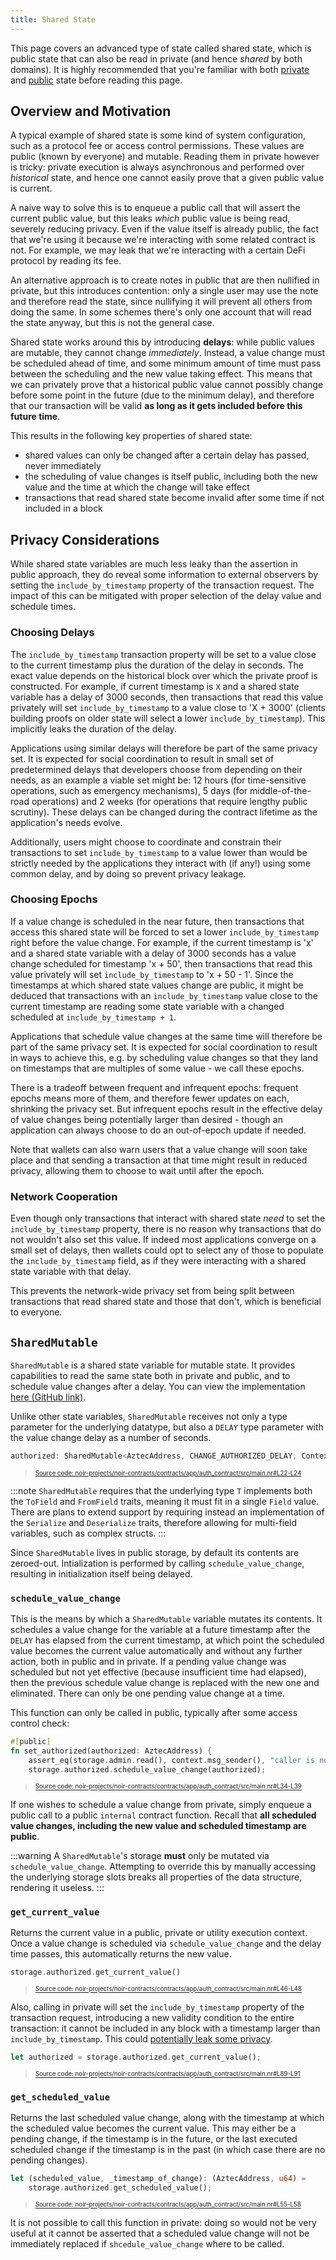 ```yaml
---
title: Shared State
---
```


This page covers an advanced type of state called shared state, which is public state that can also be read in private (and hence _shared_ by both domains). It is highly recommended that you're familiar with both [private](./private_state.md) and [public](./public_state.md) state before reading this page.

## Overview and Motivation

A typical example of shared state is some kind of system configuration, such as a protocol fee or access control permissions. These values are public (known by everyone) and mutable. Reading them in private however is tricky: private execution is always asynchronous and performed over _historical_ state, and hence one cannot easily prove that a given public value is current.

A naive way to solve this is to enqueue a public call that will assert the current public value, but this leaks _which_ public value is being read, severely reducing privacy. Even if the value itself is already public, the fact that we're using it because we're interacting with some related contract is not. For example, we may leak that we're interacting with a certain DeFi protocol by reading its fee.

An alternative approach is to create notes in public that are then nullified in private, but this introduces contention: only a single user may use the note and therefore read the state, since nullifying it will prevent all others from doing the same. In some schemes there's only one account that will read the state anyway, but this is not the general case.

Shared state works around this by introducing **delays**: while public values are mutable, they cannot change _immediately_. Instead, a value change must be scheduled ahead of time, and some minimum amount of time must pass between the scheduling and the new value taking effect. This means that we can privately prove that a historical public value cannot possibly change before some point in the future (due to the minimum delay), and therefore that our transaction will be valid **as long as it gets included before this future time**.

This results in the following key properties of shared state:

- shared values can only be changed after a certain delay has passed, never immediately
- the scheduling of value changes is itself public, including both the new value and the time at which the change will take effect
- transactions that read shared state become invalid after some time if not included in a block

## Privacy Considerations

While shared state variables are much less leaky than the assertion in public approach, they do reveal some information to external observers by setting the `include_by_timestamp` property of the transaction request. The impact of this can be mitigated with proper selection of the delay value and schedule times.

### Choosing Delays

The `include_by_timestamp` transaction property will be set to a value close to the current timestamp plus the duration of the delay in seconds. The exact value depends on the historical block over which the private proof is constructed. For example, if current timestamp is `X` and a shared state variable has a delay of 3000 seconds, then transactions that read this value privately will set `include_by_timestamp` to a value close to 'X  + 3000' (clients building proofs on older state will select a lower `include_by_timestamp`). This implicitly leaks the duration of the delay.

Applications using similar delays will therefore be part of the same privacy set. It is expected for social coordination to result in small set of predetermined delays that developers choose from depending on their needs, as an example a viable set might be: 12 hours (for time-sensitive operations, such as emergency mechanisms), 5 days (for middle-of-the-road operations) and 2 weeks (for operations that require lengthy public scrutiny). These delays can be changed during the contract lifetime as the application's needs evolve.

Additionally, users might choose to coordinate and constrain their transactions to set `include_by_timestamp` to a value lower than would be strictly needed by the applications they interact with (if any!) using some common delay, and by doing so prevent privacy leakage.

### Choosing Epochs

If a value change is scheduled in the near future, then transactions that access this shared state will be forced to set a lower `include_by_timestamp` right before the value change. For example, if the current timestamp is 'x' and a shared state variable with a delay of 3000 seconds has a value change scheduled for timestamp 'x + 50', then transactions that read this value privately will set `include_by_timestamp` to 'x + 50 - 1'. Since the timestamps at which shared state values change are public, it might be deduced that transactions with an `include_by_timestamp` value close to the current timestamp are reading some state variable with a changed scheduled at `include_by_timestamp + 1`.

Applications that schedule value changes at the same time will therefore be part of the same privacy set. It is expected for social coordination to result in ways to achieve this, e.g. by scheduling value changes so that they land on timestamps that are multiples of some value - we call these epochs.

There is a tradeoff between frequent and infrequent epochs: frequent epochs means more of them, and therefore fewer updates on each, shrinking the privacy set. But infrequent epochs result in the effective delay of value changes being potentially larger than desired - though an application can always choose to do an out-of-epoch update if needed.

Note that wallets can also warn users that a value change will soon take place and that sending a transaction at that time might result in reduced privacy, allowing them to choose to wait until after the epoch.

### Network Cooperation

Even though only transactions that interact with shared state _need_ to set the `include_by_timestamp` property, there is no reason why transactions that do not wouldn't also set this value. If indeed most applications converge on a small set of delays, then wallets could opt to select any of those to populate the `include_by_timestamp` field, as if they were interacting with a shared state variable with that delay.

This prevents the network-wide privacy set from being split between transactions that read shared state and those that don't, which is beneficial to everyone.

## `SharedMutable`

`SharedMutable` is a shared state variable for mutable state. It provides capabilities to read the same state both in private and public, and to schedule value changes after a delay. You can view the implementation [here (GitHub link)](https://github.com/AztecProtocol/aztec-packages/blob/v1.2.1/noir-projects/aztec-nr/aztec/src/state_vars/shared_mutable/shared_mutable.nr).

Unlike other state variables, `SharedMutable` receives not only a type parameter for the underlying datatype, but also a `DELAY` type parameter with the value change delay as a number of seconds.

```rust title="shared_mutable_storage" showLineNumbers 
authorized: SharedMutable<AztecAddress, CHANGE_AUTHORIZED_DELAY, Context>,
```
> <sup><sub><a href="https://github.com/AztecProtocol/aztec-packages/blob/v1.2.1/noir-projects/noir-contracts/contracts/app/auth_contract/src/main.nr#L22-L24" target="_blank" rel="noopener noreferrer">Source code: noir-projects/noir-contracts/contracts/app/auth_contract/src/main.nr#L22-L24</a></sub></sup>


:::note
`SharedMutable` requires that the underlying type `T` implements both the `ToField` and `FromField` traits, meaning it must fit in a single `Field` value. There are plans to extend support by requiring instead an implementation of the `Serialize` and `Deserialize` traits, therefore allowing for multi-field variables, such as complex structs.
:::

Since `SharedMutable` lives in public storage, by default its contents are zeroed-out. Intialization is performed by calling `schedule_value_change`, resulting in initialization itself being delayed.

### `schedule_value_change`

This is the means by which a `SharedMutable` variable mutates its contents. It schedules a value change for the variable at a future timestamp after the `DELAY` has elapsed from the current timestamp, at which point the scheduled value becomes the current value automatically and without any further action, both in public and in private. If a pending value change was scheduled but not yet effective (because insufficient time had elapsed), then the previous schedule value change is replaced with the new one and eliminated. There can only be one pending value change at a time.

This function can only be called in public, typically after some access control check:

```rust title="shared_mutable_schedule" showLineNumbers 
#[public]
fn set_authorized(authorized: AztecAddress) {
    assert_eq(storage.admin.read(), context.msg_sender(), "caller is not admin");
    storage.authorized.schedule_value_change(authorized);
```
> <sup><sub><a href="https://github.com/AztecProtocol/aztec-packages/blob/v1.2.1/noir-projects/noir-contracts/contracts/app/auth_contract/src/main.nr#L34-L39" target="_blank" rel="noopener noreferrer">Source code: noir-projects/noir-contracts/contracts/app/auth_contract/src/main.nr#L34-L39</a></sub></sup>


If one wishes to schedule a value change from private, simply enqueue a public call to a public `internal` contract function. Recall that **all scheduled value changes, including the new value and scheduled timestamp are public**.

:::warning
A `SharedMutable`'s storage **must** only be mutated via `schedule_value_change`. Attempting to override this by manually accessing the underlying storage slots breaks all properties of the data structure, rendering it useless.
:::

### `get_current_value`

Returns the current value in a public, private or utility execution context. Once a value change is scheduled via `schedule_value_change` and the delay time passes, this automatically returns the new value.

```rust title="shared_mutable_get_current_public" showLineNumbers 
storage.authorized.get_current_value()
```
> <sup><sub><a href="https://github.com/AztecProtocol/aztec-packages/blob/v1.2.1/noir-projects/noir-contracts/contracts/app/auth_contract/src/main.nr#L46-L48" target="_blank" rel="noopener noreferrer">Source code: noir-projects/noir-contracts/contracts/app/auth_contract/src/main.nr#L46-L48</a></sub></sup>


Also, calling in private will set the `include_by_timestamp` property of the transaction request, introducing a new validity condition to the entire transaction: it cannot be included in any block with a timestamp larger than `include_by_timestamp`. This could [potentially leak some privacy](#privacy-considerations).

```rust title="shared_mutable_get_current_private" showLineNumbers 
let authorized = storage.authorized.get_current_value();
```
> <sup><sub><a href="https://github.com/AztecProtocol/aztec-packages/blob/v1.2.1/noir-projects/noir-contracts/contracts/app/auth_contract/src/main.nr#L89-L91" target="_blank" rel="noopener noreferrer">Source code: noir-projects/noir-contracts/contracts/app/auth_contract/src/main.nr#L89-L91</a></sub></sup>


### `get_scheduled_value`

Returns the last scheduled value change, along with the timestamp at which the scheduled value becomes the current value. This may either be a pending change, if the timestamp is in the future, or the last executed scheduled change if the timestamp is in the past (in which case there are no pending changes).

```rust title="shared_mutable_get_scheduled_public" showLineNumbers 
let (scheduled_value, _timestamp_of_change): (AztecAddress, u64) =
    storage.authorized.get_scheduled_value();
```
> <sup><sub><a href="https://github.com/AztecProtocol/aztec-packages/blob/v1.2.1/noir-projects/noir-contracts/contracts/app/auth_contract/src/main.nr#L55-L58" target="_blank" rel="noopener noreferrer">Source code: noir-projects/noir-contracts/contracts/app/auth_contract/src/main.nr#L55-L58</a></sub></sup>


It is not possible to call this function in private: doing so would not be very useful at it cannot be asserted that a scheduled value change will not be immediately replaced if `shcedule_value_change` where to be called.
